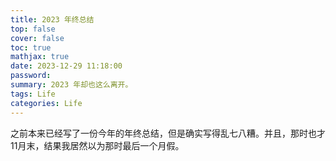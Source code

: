 ```yaml
---
title: 2023 年终总结
top: false
cover: false
toc: true
mathjax: true
date: 2023-12-29 11:18:00
password:
summary: 2023 年却也这么离开。
tags: Life
categories: Life
---
```


之前本来已经写了一份今年的年终总结，但是确实写得乱七八糟。并且，那时也才11月末，结果我居然以为那时最后一个月假。